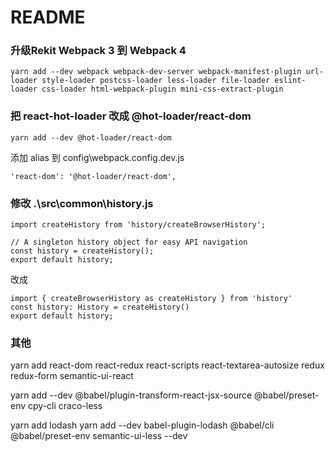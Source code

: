 # README
### 升级Rekit Webpack 3 到 Webpack 4
```
yarn add --dev webpack webpack-dev-server webpack-manifest-plugin url-loader style-loader postcss-loader less-loader file-loader eslint-loader css-loader html-webpack-plugin mini-css-extract-plugin
```
### 把 react-hot-loader 改成 @hot-loader/react-dom
```
yarn add --dev @hot-loader/react-dom
```
添加 alias 到 config\webpack.config.dev.js
```
'react-dom': '@hot-loader/react-dom',
```

### 修改 .\src\common\history.js
```
import createHistory from 'history/createBrowserHistory';

// A singleton history object for easy API navigation
const history = createHistory();
export default history;

```
改成
```
import { createBrowserHistory as createHistory } from 'history'
const history: History = createHistory()
export default history;
```

### 其他

yarn add react-dom react-redux react-scripts react-textarea-autosize redux redux-form semantic-ui-react 


yarn add --dev @babel/plugin-transform-react-jsx-source @babel/preset-env cpy-cli craco-less





yarn add lodash
yarn add --dev babel-plugin-lodash @babel/cli @babel/preset-env semantic-ui-less --dev

